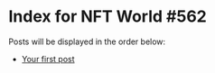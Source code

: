 # Index for NFT World #562
Posts will be displayed in the order below:

- [Your first post](./001-first.md)

